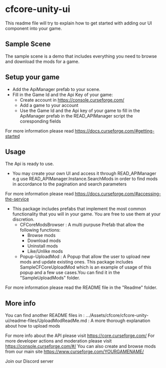 ﻿# cfcore-unity-ui

This readme file will try to explain how to get started with adding our UI
component into your game.

## Sample Scene

The sample scene is a demo that includes everything you need to browse and
download the mods for a game.

## Setup your game

- Add the ApiManager prefab to your scene.
- Fill in the Game Id and the Api Key of your game:
  - Create account in https://console.curseforge.com/
  - Add a game to your account
  - Use the Game Id  and the Api key of your game to fill in the ApiManager prefab in the READ_APIManager script the coresponding fields

For more information please read https://docs.curseforge.com/#getting-started

## Usage

The Api is ready to use.

- You may create your own UI and access it through READ_APIManager e.g use
READ_APIManager.Instance.SearchMods in order to find mods in accordance to the
pagination and search parameters

For more information please read https://docs.curseforge.com/#accessing-the-service

- This package includes prefabs that implement the most common functionality
that you will in your game. You are free to use them at your discretion.
  - CFCoreModsBrowser : A multi purpuse Prefab that allow the following functions:
    - Browse mods
    - Download mods
    - Uninstall mods
    - Like/Unlike mods
  - Popup-UploadMod : A Popup that allow the user to upload new mods and update
 existing ones. This package includes SampleCFCoreUploadMod which is an example of usage of this popup and a few use cases.You can find it in the
 "SampleUploadMods" folder.

For more information please read the README file in the "Readme" folder.

## More info

You can find another README files in :
.../Assets/cfcore/cfcore-unity-ui/readme-files/UploadModReadMe.md : A more thorough explanation about how to upload mods

For more info about the API please visit https://core.curseforge.com/
For more developer actions and moderation please visit https://console.curseforge.com/#/
You can also create and browse mods from our main site https://www.curseforge.com/YOURGAMENAME/

Join our Discord server
